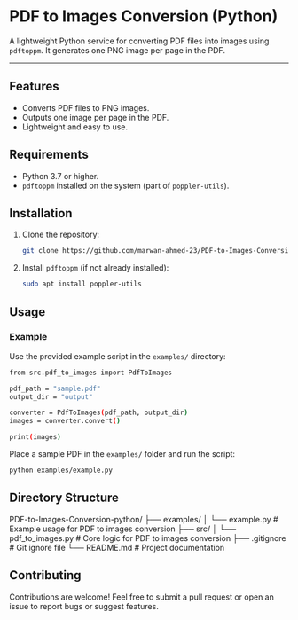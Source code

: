 # PDF to Images Conversion (Python)

A lightweight Python service for converting PDF files into images using `pdftoppm`. It generates one PNG image per page in the PDF.

---

## Features

- Converts PDF files to PNG images.
- Outputs one image per page in the PDF.
- Lightweight and easy to use.

## Requirements

- Python 3.7 or higher.
- `pdftoppm` installed on the system (part of `poppler-utils`).

## Installation

1. Clone the repository:

    ```bash
    git clone https://github.com/marwan-ahmed-23/PDF-to-Images-Conversion-python.git
    ```

2. Install `pdftoppm` (if not already installed):

    ```bash
    sudo apt install poppler-utils
    ```

## Usage

### Example

Use the provided example script in the `examples/` directory:

```bash
from src.pdf_to_images import PdfToImages

pdf_path = "sample.pdf"
output_dir = "output"

converter = PdfToImages(pdf_path, output_dir)
images = converter.convert()

print(images)
```

Place a sample PDF in the `examples/` folder and run the script:

```bash
python examples/example.py
```

## Directory Structure

PDF-to-Images-Conversion-python/
├── examples/
│   └── example.py         # Example usage for PDF to images conversion
├── src/
│   └── pdf_to_images.py   # Core logic for PDF to images conversion
├── .gitignore             # Git ignore file
└── README.md              # Project documentation

## Contributing

Contributions are welcome! Feel free to submit a pull request or open an issue to report bugs or suggest features.

